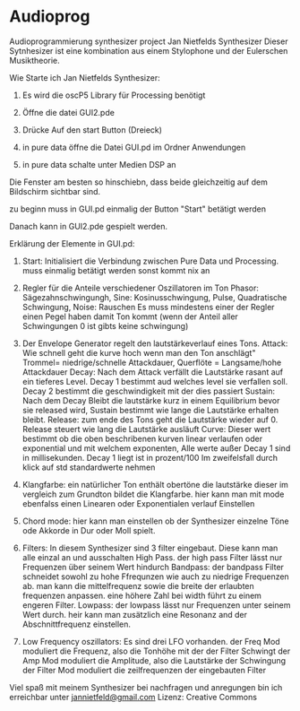 # Audioprog
Audioprogrammierung synthesizer project
Jan Nietfelds Synthesizer 
Dieser Sytnhesizer ist eine kombination aus einem Stylophone und der Eulerschen Musiktheorie.

Wie Starte ich Jan Nietfelds Synthesizer:

1. Es wird die oscP5 Library für Processing benötigt

2. Öffne die datei GUI2.pde

3. Drücke Auf den start Button (Dreieck)

4. in pure data öffne die Datei GUI.pd im Ordner Anwendungen

5. in pure data schalte unter Medien DSP an


Die Fenster am besten so hinschiebn, dass beide gleichzeitig auf dem Bildschirm sichtbar sind.

zu beginn muss  in GUI.pd einmalig der Button "Start" betätigt werden

Danach kann in GUI2.pde gespielt werden.

Erklärung der Elemente in GUI.pd:
1. Start: Initialisiert die Verbindung zwischen Pure Data und Processing. muss einmalig betätigt werden sonst kommt nix an

2. Regler für die Anteile verschiedener Oszillatoren im Ton Phasor: Sägezahnschwingungh, Sine: Kosinusschwingung, Pulse, Quadratische Schwingung, Noise: Rauschen
	Es muss mindestens einer der Regler einen Pegel haben damit Ton kommt (wenn der Anteil aller Schwingungen 0 ist gibts keine schwingung)

3. Der Envelope Generator regelt den lautstärkeverlauf eines Tons. 
		Attack: Wie schnell geht die kurve hoch wenn man den Ton anschlägt" Trommel= niedrige/schnelle Attackdauer, Querflöte = Langsame/hohe Attackdauer
		Decay: Nach dem Attack verfällt die Lautstärke rasant auf ein tieferes Level. Decay 1 bestimmt aud welches level sie verfallen soll. Decay 2 bestimmt die geschwindigkeit mit der dies passiert
		Sustain: Nach dem Decay Bleibt die lautstärke kurz in einem Equilibrium bevor sie released wird, Sustain bestimmt wie lange die Lautstärke erhalten bleibt.
		Release: zum ende des Tons geht die Lautstärke wieder auf 0. Release steuert wie lang die Lautstärke ausläuft
		Curve: Dieser wert bestimmt ob die oben beschribenen kurven linear verlaufen oder exponential und mit welchem exponenten,
	Alle werte außer Decay 1 sind in millisekunden. Decay 1 liegt ist in prozent/100
	Im zweifelsfall durch klick auf std standardwerte nehmen

4. Klangfarbe: ein natürlicher Ton enthält obertöne die lautstärke dieser im vergleich zum Grundton bildet die Klangfarbe. 
	hier kann man mit mode ebenfalss einen Linearen oder Exponentialen verlauf Einstellen

5. Chord mode: hier kann man einstellen ob der Synthesizer einzelne Töne ode Akkorde in Dur oder Moll spielt.

6. Filters: In diesem Synthesizer sind 3 filter eingebaut. Diese kann man alle einzal an und ausschalten
	High Pass. der high pass Filter lässt nur Frequenzen über seinem Wert hindurch
	Bandpass: der bandpass Filter schneidet sowohl zu hohe Ffrequnzen wie auch zu niedrige Frequenzen ab. man kann die mittelfrequenz sowie die breite der erlaubten frequenzen anpassen. 
		eine höhere Zahl bei width führt zu einem engeren Filter.
	Lowpass: der lowpass lässt nur Frequenzen unter seinem Wert durch. heir kann man zusätzlich eine Resonanz and der Abschnittfrequenz einstellen.

7. Low Frequency oszillators: Es sind drei LFO vorhanden.
	der Freq Mod moduliert die Frequenz, also die Tonhöhe mit der der Filter Schwingt
	der Amp Mod moduliert die Amplitude, also die Lautstärke der Schwingung
	der Filter Mod moduliert die zeilfrequenzen der eingebauten Filter

Viel spaß mit meinem Synthesizer
bei nachfragen und anregungen bin ich erreichbar unter jannietfeld@gmail.com
Lizenz: Creative Commons

